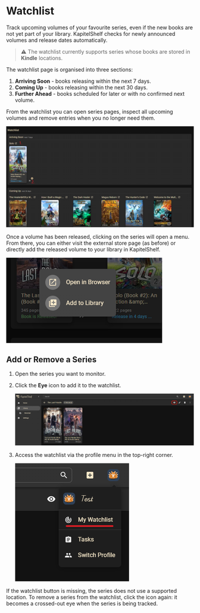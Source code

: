 # Watchlist

Track upcoming volumes of your favourite series, even if the new books are not yet part of your library. KapitelShelf checks for newly announced volumes and release dates automatically.

> ⚠️ The watchlist currently supports series whose books are stored in **Kindle** locations.

The watchlist page is organised into three sections:

1. **Arriving Soon** - books releasing within the next 7 days.
2. **Coming Up** - books releasing within the next 30 days.
3. **Further Ahead** - books scheduled for later or with no confirmed next volume.

From the watchlist you can open series pages, inspect all upcoming volumes and remove entries when you no longer need them.

![Watchlist Page](../.attachments/references/watchlist/watchlist_page.png)

Once a volume has been released, clicking on the series will open a menu. From there, you can either visit the external store page (as before) or directly add the released volume to your library in KapitelShelf.

![Released Volume Menu](../.attachments/references/watchlist/released_book_menu.png)

## Add or Remove a Series

1. Open the series you want to monitor.
2. Click the **Eye** icon to add it to the watchlist.

   ![Add series to watchlist](../.attachments/references/watchlist/add_to_watchlist_button.png)

3. Access the watchlist via the profile menu in the top-right corner.

   ![Go to watchlist](../.attachments/references/watchlist/go_to_watchlist.png)

If the watchlist button is missing, the series does not use a supported location. To remove a series from the watchlist, click the icon again: it becomes a crossed-out eye when the series is being tracked.
